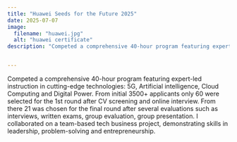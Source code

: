```yaml
---
title: "Huawei Seeds for the Future 2025"
date: 2025-07-07
image:
  filename: "huawei.jpg"
  alt: "huawei certificate"
description: "Competed a comprehensive 40-hour program featuring expert-led instruction in cutting-edge technologies: 5G, Artificial intelligence, Cloud Computing and Digital Power. From initial 3500+ applicants only 60 were selected for the 1st round after CV screening and online interview. From there 21 was chosen for the final round after several evaluations such as interviews, written exams, group evaluation, group presentation. I collaborated on a team-based tech business project, demonstrating skills in leadership, problem-solving and entrepreneurship."


---
```

Competed a comprehensive 40-hour program featuring expert-led instruction in cutting-edge technologies: 5G, Artificial intelligence, Cloud Computing and Digital Power. From initial 3500+ applicants only 60 were selected for the 1st round after CV screening and online interview. From there 21 was chosen for the final round after several evaluations such as interviews, written exams, group evaluation, group presentation. I collaborated on a team-based tech business project, demonstrating skills in leadership, problem-solving and entrepreneurship.